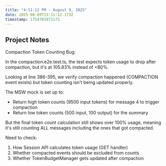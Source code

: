 ```yaml
---
title: "4:11:12 PM - August 9, 2025"
date: 2025-08-09T23:11:12.173Z
timestamp: 1754781072173
---
```


## Project Notes

Compaction Token Counting Bug:

In the compaction.e2e.test.ts, the test expects token usage to drop after compaction, but it's at 105.83% instead of <80%.

Looking at line 386-395, we verify compaction happened (COMPACTION event exists) but token counting isn't being updated properly.

The MSW mock is set up to:
- Return high token counts (9500 input tokens) for message 4 to trigger compaction
- Return low token counts (500 input, 100 output) for the summary

But the final token count calculation still shows over 100% usage, meaning it's still counting ALL messages including the ones that got compacted.

Need to check:
1. How Session API calculates token usage (GET handler)
2. Whether compacted events should be excluded from counts
3. Whether TokenBudgetManager gets updated after compaction
